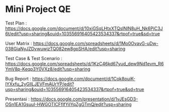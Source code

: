# Mini Project QE

Test Plan : https://docs.google.com/document/d/10xiGSqLHtxXTQsINlN8uH_Nk6PjC3J6t/edit?usp=sharing&ouid=103556916405423534337&rtpof=true&sd=true

User Matrix : https://docs.google.com/spreadsheets/d/1Mo0OvavG-uDw-038GiaNyJZDvwuwjzTQ082ew8gpSHA/edit?usp=sharing

Test Case & Test Scenario : https://docs.google.com/spreadsheets/d/1KzC46kd67yud_dew9Nd1evm_R6YmV8p-Keqp3Y0VXz8/edit?usp=sharing

Bug Report : https://docs.google.com/document/d/1Cok8puiK-IYXxfu_2yGIlLJEVFmAUrYP/edit?usp=sharing&ouid=103556916405423534337&rtpof=true&sd=true

Presentasi : https://docs.google.com/presentation/d/1vJEsGD3-OSn1EA1GsuuI-HWGOTlCFflfYiIYqZgGTmQ/edit?usp=sharing
